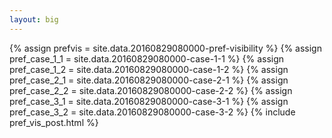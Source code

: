 ```yaml
---
layout: big
---
```

{% assign prefvis = site.data.20160829080000-pref-visibility %}
{% assign pref_case_1_1 = site.data.20160829080000-case-1-1 %}
{% assign pref_case_1_2 = site.data.20160829080000-case-1-2 %}
{% assign pref_case_2_1 = site.data.20160829080000-case-2-1 %}
{% assign pref_case_2_2 = site.data.20160829080000-case-2-2 %}
{% assign pref_case_3_1 = site.data.20160829080000-case-3-1 %}
{% assign pref_case_3_2 = site.data.20160829080000-case-3-2 %}
{% include pref_vis_post.html %}
